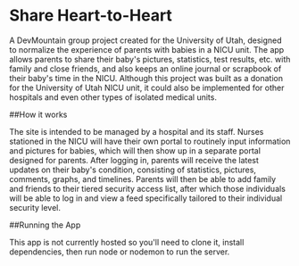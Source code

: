 Share Heart-to-Heart
============

A DevMountain group project created for the University of Utah, designed to normalize the experience of parents with babies in a NICU unit. The app allows parents to share their baby's pictures, statistics, test results, etc. with family and close friends, and also keeps an online journal or scrapbook of their baby's time in the NICU. Although this project was built as a donation for the University of Utah NICU unit, it could also be implemented for other hospitals and even other types of isolated medical units.

##How it works

The site is intended to be managed by a hospital and its staff. Nurses stationed in the NICU will have their own portal to routinely input information and pictures for babies, which will then show up in a separate portal designed for parents. After logging in, parents will receive the latest updates on their baby's condition, consisting of statistics, pictures, comments, graphs, and timelines. Parents will then be able to add family and friends to their tiered security access list, after which those individuals will be able to log in and view a feed specifically tailored to their individual security level.

##Running the App

This app is not currently hosted so you'll need to clone it, install dependencies, then run node or nodemon to run the server.
 